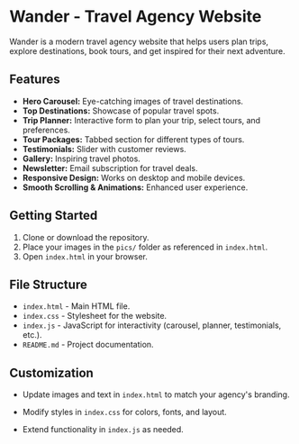 # Wander - Travel Agency Website

Wander is a modern travel agency website that helps users plan trips, explore destinations, book tours, and get inspired for their next adventure.

## Features

- **Hero Carousel:** Eye-catching images of travel destinations.
- **Top Destinations:** Showcase of popular travel spots.
- **Trip Planner:** Interactive form to plan your trip, select tours, and preferences.
- **Tour Packages:** Tabbed section for different types of tours.
- **Testimonials:** Slider with customer reviews.
- **Gallery:** Inspiring travel photos.
- **Newsletter:** Email subscription for travel deals.
- **Responsive Design:** Works on desktop and mobile devices.
- **Smooth Scrolling & Animations:** Enhanced user experience.

## Getting Started

1. Clone or download the repository.
2. Place your images in the `pics/` folder as referenced in `index.html`.
3. Open `index.html` in your browser.

## File Structure

- `index.html` - Main HTML file.
- `index.css` - Stylesheet for the website.
- `index.js` - JavaScript for interactivity (carousel, planner, testimonials, etc.).
- `README.md` - Project documentation.

## Customization

- Update images and text in `index.html` to match your agency's branding.
- Modify styles in `index.css` for colors, fonts, and layout.

- Extend functionality in `index.js` as needed.
